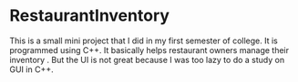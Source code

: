 # RestaurantInventory
This is a small mini project that I did in my first semester of college. It is programmed using C++. It basically helps restaurant owners manage their inventory . But the UI is not great because I was too lazy to do a study on GUI in C++.
